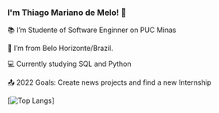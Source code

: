 ### I'm Thiago Mariano de Melo! 👋

:books: I’m Studente of Software Enginner on PUC Minas

:house_with_garden: I’m from Belo Horizonte/Brazil.

:computer: Currently studying SQL and Python

:outbox_tray: 2022 Goals: Create news projects and find a new Internship


[![Top Langs](https://github-readme-stats.vercel.app/api/top-langs/?username=ThiagoMarianoMelo)]
